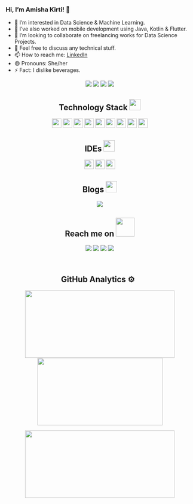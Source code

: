 ### Hi, I’m Amisha Kirti! 👋
- 👀 I’m interested in Data Science & Machine Learning.
- 🌱 I’ve also worked on mobile development using Java, Kotlin & Flutter.
- 💞️ I’m looking to collaborate on freelancing works for Data Science Projects.
- 💬 Feel free to discuss any technical stuff.
- 📫 How to reach me: [LinkedIn](http://www.linkedin.com/in/amisha-kirti-6410)
- 😄 Pronouns: She/her
- ⚡ Fact: I dislike beverages.


<!---
amisha64/amisha64 is a ✨ special ✨ repository because its `README.md` (this file) appears on your GitHub profile.
You can click the Preview link to take a look at your changes.
--->


 <p align="center">
 <img src="https://badges.pufler.dev/visits/amisha64/amisha64"/>
 <img src="https://badges.pufler.dev/years/amisha64"/>
 <img src="https://badges.pufler.dev/repos/amisha64"/>
 <img src="https://badges.pufler.dev/commits/monthly/amisha64"/>
</p>

<h2 align="center">Technology Stack <img src="https://media.giphy.com/media/WUlplcMpOCEmTGBtBW/giphy.gif" width="30"></h2>

<p align="center">
 <img src="https://img.shields.io/badge/python-3776AB.svg?&style=for-the-badge&logo=python&logoColor=white" height="25"/>
 <img src="https://img.shields.io/badge/-Java-05122A?style=flat&logo=Java&logoColor=FFA518" height="25"/>
 <img src="https://img.shields.io/badge/-C++-05122A?style=flat&logo=C%2B%2B&logoColor=00599C" height="25"/>
 <img src="https://img.shields.io/badge/anaconda-42B029.svg?&style=flat-square&logo=anaconda&logoColor=white" height="25"/>
 <img src="https://img.shields.io/badge/django-%23092E20.svg?style=for-the-badge&logo=django&logoColor=white" height="25"/>
 <img src="https://img.shields.io/badge/Flutter-%2302569B.svg?style=for-the-badge&logo=Flutter&logoColor=white" height="25"/>
 <img src="https://img.shields.io/badge/-Bootstrap-05122A?style=flat&logo=bootstrap&logoColor=563D7C" height="25"/>
 <img src="https://img.shields.io/badge/-HTML5-E34F26?style=flat-square&logo=html5&logoColor=white" height="25"/>
 <img src="https://img.shields.io/badge/-CSS3-1572B6?style=flat-square&logo=css3" height="25"/>

</p>
<h2 align="center">IDEs <img src="https://media.giphy.com/media/WUlplcMpOCEmTGBtBW/giphy.gif" width="30"></h2>

<p align="center">
 <img src="https://img.shields.io/badge/Eclipse-FE7A16.svg?style=for-the-badge&logo=Eclipse&logoColor=white" height="25"/>
 <img src="https://img.shields.io/badge/Visual%20Studio%20Code-0078d7.svg?style=for-the-badge&logo=visual-studio-code&logoColor=white" height="25"/>
 <img src="https://img.shields.io/badge/jupyter-F3631D.svg?&style=flat-square&logo=jupyter&logoColor=white" height="25"/>
</p>
 
<h2 align="center">Blogs <img src="https://giphy.com/gifs/primerstories-uncle-novel-fairy-tale-xT8qBt3pdiCZrk3erS" width="30"></h2>
<p align="center">
<img src="https://img.shields.io/badge/Hashnode-2962FF?style=for-the-badge&logo=hashnode&logoColor=white&link=https://amishakirti6410.hashnode.dev/" />

</p>

<h2 align="center">Reach me on <img src="https://media.giphy.com/media/mGcNjsfWAjY5AEZNw6/giphy.gif" width="50"></h2>
<p align="center">
<img src="https://img.shields.io/badge/-kirti_amisha-purple?style=flat-square&logo=instagram&logoColor=white&link=https://instagram.com/kirti_amisha/" />
<img src="https://img.shields.io/badge/-amishakirti6410@gmail.com-c14438?style=flat-square&logo=Gmail&logoColor=white&link=mailto:amishakirti6410@gmail.com" />
<img src="https://img.shields.io/badge/-Amisha_Kirti-blue?style=flat-square&logo=Linkedin&logoColor=white&link=https://www.linkedin.com/in/amisha-kirti-6410//" />
<img src="https://img.shields.io/badge/-kirtiastic-blue?style=flat-square&logo=twitter&logoColor=white&link=https://twitter.com/kirtiastic" />

</p>
<!---
<p align="center">
<img src="https://img.shields.io/badge/-JavaScript-black?style=flat-square&logo=javascript"/>
<img src="https://img.shields.io/badge/-Nodejs-black?style=flat-square&logo=Node.js"/>
<img src="https://img.shields.io/badge/-Expressjs-black?style=flat-square&logo=Express.js"/>
<img src="https://img.shields.io/badge/-React-black?style=flat-square&logo=react"/>
<img src="https://img.shields.io/badge/-MongoDB-black?style=flat-square&logo=mongodb"/>
<img src="https://img.shields.io/badge/-MySQL-black?style=flat-square&logo=mysql"/>
<img src="https://img.shields.io/badge/-Git-black?style=flat-square&logo=git"/>
<img src="https://img.shields.io/badge/-GitHub-black?style=flat-square&logo=github"/>
</p> 
--->
<br>
<h2 align="center">GitHub Analytics ⚙️ &nbsp;</h2>
<p align="center">
<a href="https://github.com/amisha64">
  <img height="180em" width = "400em" src="https://github-readme-stats-eight-theta.vercel.app/api?username=sidharth178&show_icons=true&theme=algolia&include_all_commits=true&count_private=true"/>
  <img height="180em" width = "335em" src="https://github-readme-stats-eight-theta.vercel.app/api/top-langs/?username=amisha64&layout=compact&langs_count=8&theme=algolia"/>
</a>
</p>

<p align = "center">
<img height="180em" width = "400em" src="https://github-readme-streak-stats.herokuapp.com/?user=amisha64&show_icons=true&locale=en&layout=compact&theme=algolia&line_height=0" />
</p> 
<!---
<p align = "center">
 <img src="https://activity-graph.herokuapp.com/graph?username=sidharth178&theme=redical">
</p>  
--->
